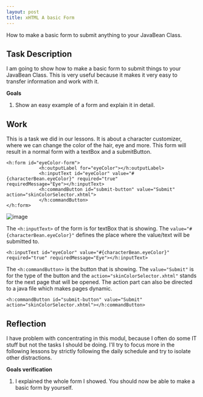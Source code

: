 ```yaml
---
layout: post
title: xHTML A basic Form
---
```


How to make a basic form to submit anything to your JavaBean Class.

## Task Description

I am going to show how to make a basic form to submit things to your JavaBean Class. This is very useful because it makes it very easy to transfer information and work with it.

**Goals**

1. Show an easy example of a form and explain it in detail.


## Work

This is a task we did in our lessons. It is about a character customizer, where we can change the color of the hair, eye and more. This form will result in a normal form with a textBox and a submitButton.

```xhtml
<h:form id="eyeColor-form">
            <h:outputLabel for="eyeColor"></h:outputLabel>
            <h:inputText id="eyeColor" value="#{characterBean.eyeColor}" required="true" 									requiredMessage="Eye"></h:inputText>
            <h:commandButton id="submit-button" value="Submit" action="skinColorSelector.xhtml">	
    		</h:commandButton>
</h:form>
```

![image](https://user-images.githubusercontent.com/86788562/131391923-f0adf18b-7a8c-45cd-9be7-74dbc7be21a9.png)

The `<h:inputText>` of the form is for textBox that is showing. The `value="#{characterBean.eyeColor}"` defines the place where the value/text will be submitted to.

```xhtml
<h:inputText id="eyeColor" value="#{characterBean.eyeColor}" required="true" requiredMessage="Eye"></h:inputText>
```

The `<h:commandButton>` is the button that is showing. The `value="Submit"` is for the type of the button and the `action="skinColorSelector.xhtml"` stands for the next page that will be opened. The action part can also be directed to a java file which makes pages dynamic.

```xhtml
<h:commandButton id="submit-button" value="Submit" action="skinColorSelector.xhtml"></h:commandButton>
```


## Reflection

I have problem with concentrating in this modul, because I often do some IT stuff but not the tasks I should be doing. I'll try to focus more in the following lessons by strictly following the daily schedule and try to isolate other distractions.

**Goals verification**
1. I explained the whole form I showed. You should now be able to make a basic form by yourself.



